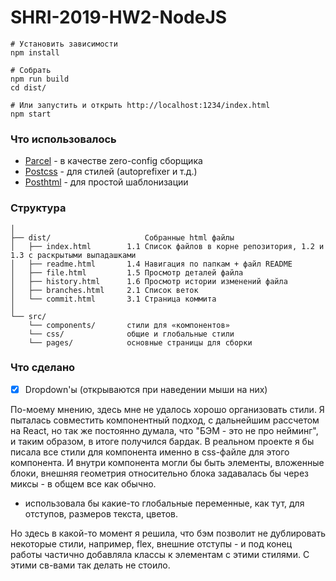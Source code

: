 # SHRI-2019-HW2-NodeJS

```
# Установить зависимости
npm install

# Собрать
npm run build
cd dist/

# Или запустить и открыть http://localhost:1234/index.html
npm start
```

### Что использовалось
- [Parcel](https://parceljs.org/) - в качестве zero-config сборщика
- [Postcss](https://postcss.org/) - для стилей (autoprefixer и т.д.)
- [Posthtml](https://github.com/posthtml/posthtml) - для простой шаблонизации

### Структура

```
│
├── dist/                     Cобранные html файлы
│   ├── index.html        1.1 Список файлов в корне репозитория, 1.2 и 1.3 с раскрытыми выпадашками
│   ├── readme.html       1.4 Навигация по папкам + файл README
│   ├── file.html         1.5 Просмотр деталей файла
│   ├── history.html      1.6 Просмотр истории изменений файла
│   ├── branches.html     2.1 Список веток 
│   └── commit.html       3.1 Страница коммита
│
└── src/
    └── components/       стили для «‎компонентов»
    └── css/              общие и глобальные стили
    └── pages/            основные страницы для сборки
```


### Что сделано
- [x] Dropdown'ы (открываются при наведении мыши на них)


По-моему мнению, здесь мне не удалось хорошо организовать стили.
Я пыталась совместить компонентный подход, с дальнейшим рассчетом на React,
но так же постоянно думала, что "БЭМ - это не про нейминг",
и таким образом, в итоге получился бардак. 
В реальном проекте я бы писала все стили для компонента именно в css-файле для этого компонента.
И внутри компонента могли бы быть элементы, вложенные блоки, внешняя геометрия относительно блока задавалась бы через миксы - в общем все как обычно.
+ использовала бы какие-то глобальные переменные, как тут, для отступов, размеров текста, цветов.

Но здесь в какой-то момент я решила, что бэм позволит не дублировать некоторые стили, например,
flex, внешние отступы - и под конец работы частично добавляла классы к элементам с этими стилями.
С этими св-вами так делать не стоило.


